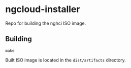 ngcloud-installer
========

Repo for building the nghci ISO image.

## Building

`make`

Built ISO image is located in the `dist/artifacts` directory.
